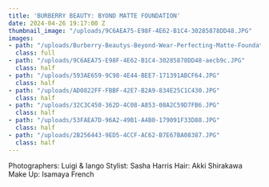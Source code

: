 ```yaml
---
title: 'BURBERRY BEAUTY: BYOND MATTE FOUNDATION'
date: 2024-04-26 19:17:00 Z
thumbnail_image: "/uploads/9C6AEA75-E98F-4E62-B1C4-30285878DD48.JPG"
images:
- path: "/uploads/Burberry-Beautys-Beyond-Wear-Perfecting-Matte-Foundation.jpeg"
  class: full
- path: "/uploads/9C6AEA75-E98F-4E62-B1C4-30285878DD48-aecb9c.JPG"
  class: half
- path: "/uploads/593AE659-9C98-4E44-BEE7-171391ABCF64.JPG"
  class: half
- path: "/uploads/AD0822FF-FBBF-42E7-B2A9-834E25C1C430.JPG"
  class: half
- path: "/uploads/32C3C450-362D-4C08-A853-08A2C59D7FB6.JPG"
  class: half
- path: "/uploads/53FAEA7D-96A2-49B1-A4B0-179091F33D88.JPG"
  class: half
- path: "/uploads/2B256443-9ED5-4CCF-AC62-B7E67BA08387.JPG"
  class: half
---
```


Photographers: Luigi & Iango
Stylist: Sasha Harris
Hair: Akki Shirakawa
Make Up: Isamaya French
